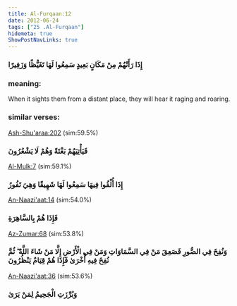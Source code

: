 ```yaml
---
title: Al-Furqaan:12
date: 2012-06-24
tags: ["25 .Al-Furqaan"]
hidemeta: true 
ShowPostNavLinks: true 
---
```

### إِذَا رَأَتْهُمْ مِنْ مَكَانٍ بَعِيدٍ سَمِعُوا لَهَا تَغَيُّظًا وَزَفِيرًا
### meaning: 
When it sights them from a distant place, they will hear it raging and roaring.
### similar verses: 

[Ash-Shu'araa:202](/26/202) (sim:59.5%)

### فَيَأْتِيَهُمْ بَغْتَةً وَهُمْ لَا يَشْعُرُونَ

[Al-Mulk:7](/67/7) (sim:59.1%)

### إِذَا أُلْقُوا فِيهَا سَمِعُوا لَهَا شَهِيقًا وَهِيَ تَفُورُ

[An-Naazi'aat:14](/79/14) (sim:54.0%)

### فَإِذَا هُمْ بِالسَّاهِرَةِ

[Az-Zumar:68](/39/68) (sim:53.8%)

### وَنُفِخَ فِي الصُّورِ فَصَعِقَ مَنْ فِي السَّمَاوَاتِ وَمَنْ فِي الْأَرْضِ إِلَّا مَنْ شَاءَ اللَّهُ ۖ ثُمَّ نُفِخَ فِيهِ أُخْرَىٰ فَإِذَا هُمْ قِيَامٌ يَنْظُرُونَ

[An-Naazi'aat:36](/79/36) (sim:53.6%)

### وَبُرِّزَتِ الْجَحِيمُ لِمَنْ يَرَىٰ
